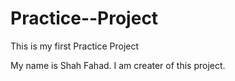 # Practice--Project
This is my first Practice Project


My name is Shah Fahad. I am creater of this project.
